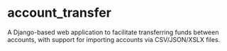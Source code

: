 # account_transfer
A Django-based web application to facilitate transferring funds between accounts, with support for importing accounts via CSV/JSON/XSLX files.
